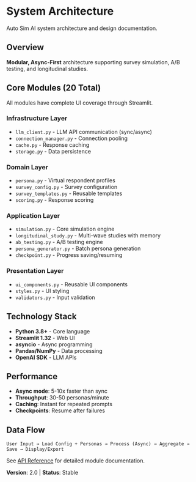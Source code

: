 # System Architecture

Auto Sim AI system architecture and design documentation.

## Overview

**Modular, Async-First** architecture supporting survey simulation, A/B testing, and longitudinal studies.

## Core Modules (20 Total)

All modules have complete UI coverage through Streamlit.

### Infrastructure Layer
- `llm_client.py` - LLM API communication (sync/async)
- `connection_manager.py` - Connection pooling
- `cache.py` - Response caching
- `storage.py` - Data persistence

### Domain Layer
- `persona.py` - Virtual respondent profiles
- `survey_config.py` - Survey configuration
- `survey_templates.py` - Reusable templates
- `scoring.py` - Response scoring

### Application Layer
- `simulation.py` - Core simulation engine
- `longitudinal_study.py` - Multi-wave studies with memory
- `ab_testing.py` - A/B testing engine
- `persona_generator.py` - Batch persona generation
- `checkpoint.py` - Progress saving/resuming

### Presentation Layer
- `ui_components.py` - Reusable UI components
- `styles.py` - UI styling
- `validators.py` - Input validation

## Technology Stack

- **Python 3.8+** - Core language
- **Streamlit 1.32** - Web UI
- **asyncio** - Async programming
- **Pandas/NumPy** - Data processing
- **OpenAI SDK** - LLM APIs

## Performance

- **Async mode**: 5-10x faster than sync
- **Throughput**: 30-50 personas/minute
- **Caching**: Instant for repeated prompts
- **Checkpoints**: Resume after failures

## Data Flow

```
User Input → Load Config + Personas → Process (Async) → Aggregate → Save → Display/Export
```

See [API Reference](../api/README.md) for detailed module documentation.

**Version**: 2.0 | **Status**: Stable
